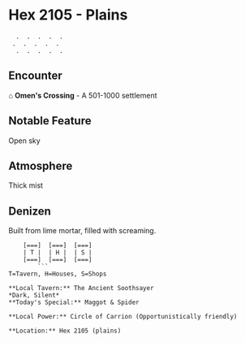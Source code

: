 # Hex 2105 - Plains
```
  .  .  .  .  .
 .  .  .  .  .
  .  .  .  .  .
```

## Encounter

⌂ **Omen's Crossing** - A 501-1000 settlement

## Notable Feature

Open sky

## Atmosphere

Thick mist

## Denizen

Built from lime mortar, filled with screaming.

```
    [===]  [===]  [===]
    | T |  | H |  | S |
    [===]  [===]  [===]
        ```
T=Tavern, H=Houses, S=Shops

**Local Tavern:** The Ancient Soothsayer
*Dark, Silent*
**Today's Special:** Maggot & Spider

**Local Power:** Circle of Carrion (Opportunistically friendly)

**Location:** Hex 2105 (plains)
